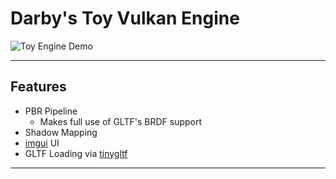 # Darby's Toy Vulkan Engine

![Toy Engine Demo](demo.gif)

---

## Features

- PBR Pipeline
    - Makes full use of GLTF's BRDF support
- Shadow Mapping
- [imgui](https://github.com/ocornut/imgui) UI 
- GLTF Loading via [tinygltf](https://github.com/syoyo/tinygltf)

---